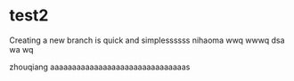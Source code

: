 # test2
Creating a new branch is quick and simplessssss
nihaoma
wwq
wwwq
dsa
wa
wq

zhouqiang
aaaaaaaaaaaaaaaaaaaaaaaaaaaaaaas
